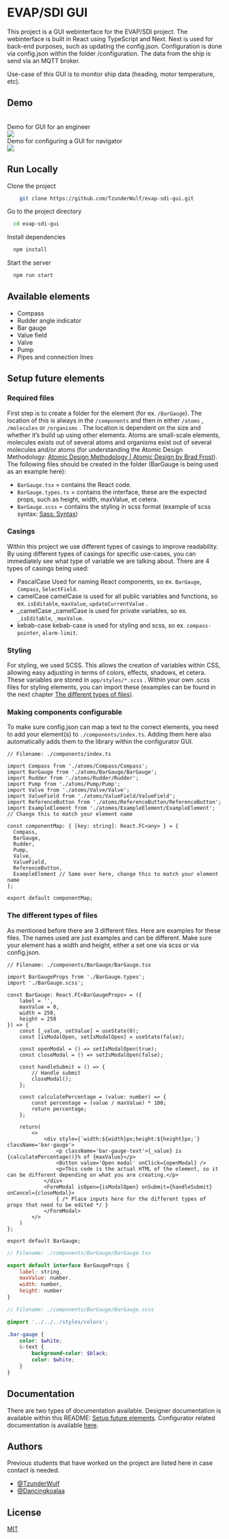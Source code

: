 
# EVAP/SDI GUI

This project is a GUI webinterface for the EVAP/SDI project. The webinterface is built in React using TypeScript and Next. Next is used for back-end purposes, such as updating the config.json. Configuration is done via config.json within the folder /configuration. The data from the ship is send via an MQTT broker.

Use-case of this GUI is to monitor ship data (heading, motor temperature, etc).


## Demo

<br /> Demo for GUI for an engineer <br />
![](https://github.com/TzunderWulf/evap-sdi-gui/blob/master/2024-10-1512-05-55-ezgif.com-resize.gif)
<br /> Demo for configuring a GUI for navigator <br />
![](https://github.com/TzunderWulf/evap-sdi-gui/blob/master/2024-10-1512-06-52-ezgif.com-video-to-gif-converter.gif)


## Run Locally

Clone the project

```bash
    git clone https://github.com/TzunderWulf/evap-sdi-gui.git
```

Go to the project directory

```bash
  cd evap-sdi-gui
```

Install dependencies

```bash
  npm install
```

Start the server

```bash
  npm run start
```


## Available elements

- Compass
- Rudder angle indicator
- Bar gauge
- Value field
- Valve
- Pump
- Pipes and connection lines

## Setup future elements

### Required files

First step is to create a folder for the element (for ex. `/BarGauge`). The location of this is always in the `/components`  and then in either `/atoms` , `/molecules`  or `/organisms` . The location is dependent on the size and whether it’s build up using other elements. Atoms are small-scale elements, molecules exists out of several atoms and organisms exist out of several molecules and/or atoms (for understanding the Atomic Design Methodology: [Atomic Design Methodology | Atomic Design by Brad Frost](https://atomicdesign.bradfrost.com/chapter-2/)). The following files should be created in the folder (BarGauge is being used as an example here):

- `BarGauge.tsx` = contains the React code.
- `BarGauge.types.ts` = contains the interface, these are the expected props, such as height, width, maxValue, et cetera.
- `BarGauge.scss` = contains the styling in scss format (example of scss syntax: [Sass: Syntax](https://sass-lang.com/documentation/syntax/))

### Casings

Within this project we use different types of casings to improve readability. By using different types of casings for specific use-cases, you can immediately see what type of variable we are talking about. There are 4 types of casings being used:

- PascalCase
Used for naming React components, so ex. `BarGauge`, `Compass`, `SelectField`.
- camelCase
camelCase is used for all public variables and functions, so ex. `isEditable`, `maxValue`, `updateCurrentValue` .
- _camelCase
_camelCase is used for private variables, so ex. `_isEditable`, `_maxValue`.
- kebab-case
kebab-case is used for styling and scss, so ex. `compass-pointer`, `alarm-limit`.

### Styling

For styling, we used SCSS. This allows the creation of variables within CSS, allowing easy adjusting in terms of colors, effects, shadows, et cetera. These variables are stored in `app/styles/*.scss` . Within your own .scss files for styling elements, you can import these (examples can be found in the next chapter [The different types of files](#The-different-types-of-files)).

### Making components configurable

To make sure config.json can map a text to the correct elements, you need to add your element(s) to `./components/index.ts`. Adding them here also automatically adds them to the library within the configurator GUI.

```tsx
// Filename: ./components/index.ts

import Compass from './atoms/Compass/Compass';
import BarGauge from './atoms/BarGauge/BarGauge';
import Rudder from './atoms/Rudder/Rudder';
import Pump from './atoms/Pump/Pump';
import Valve from './atoms/Valve/Valve';
import ValueField from './atoms/ValueField/ValueField';
import ReferenceButton from './atoms/ReferenceButton/ReferenceButton';
import ExampleElement from './atomes/ExampleElement/ExampleElement'; // Change this to match your element name

const componentMap: { [key: string]: React.FC<any> } = {
  Compass,
  BarGauge,
  Rudder,
  Pump,
  Valve,
  ValueField,
  ReferenceButton,
  ExampleElement // Same over here, change this to match your element name
};

export default componentMap;
```

### The different types of files

As mentioned before there are 3 different files. Here are examples for these files. The names used are just examples and can be different. Make sure your element has a width and height, either a set one via scss or via config.json.

```tsx
// Filename: ./components/BarGauge/BarGauge.tsx

import BarGaugeProps from './BarGauge.types';
import './BarGauge.scss';

const BarGauge: React.FC<BarGaugeProps> = ({ 
	label = '', 
	maxValue = 0,
	width = 250,
	height = 250
}) => {
	const [_value, setValue] = useState(0);
	const [isModalOpen, setIsModalOpen] = useState(false);
	
	const openModal = () => setIsModalOpen(true);
	const closeModal = () => setIsModalOpen(false);
	
	const handleSubmit = () => {
		// Handle submit
		closeModal();
	};

	const calculatePercentage = (value: number) => {
		const percentage = (value / maxValue) * 100;
		return percentage;
	};
	
	return(
		<>
			<div style={`width:${width}px;height:${height}px;`} className='bar-gauge'>
				<p className='bar-gauge-text'>{_value} is {calculatePercentage()}% of {maxValue}</p>
				<Button value='Open modal' onClick={openModal} />
				<p>This code is the actual HTML of the element, so it can be different depending on what you are creating.</p>
			</div>
			<FormModal isOpen={isModalOpen} onSubmit={handleSubmit} onCancel={closeModal}>
				{ /* Place inputs here for the different types of props that need to be edited */ }
			</FormModal>
		</>
	)
};

export default BarGauge;
```

```jsx
// Filename: ./components/BarGauge/BarGauge.tsx

export default interface BarGaugeProps {
	label: string,
	maxValue: number,
	width: number,
	height: number
}
```

```scss
// Filename: ./components/BarGauge/BarGauge.scss

@import '../../../styles/colors';

.bar-gauge {
	color: $white;
	&-text {
		background-color: $black;
		color: $white;
	}
}
```

## Documentation

There are two types of documentation available. Designer documentation is available within this README: [Setup future elements](Setup-future-elements). Configurator related documentation is available [here](https://linktodocumentation).


## Authors

Previous students that have worked on the project are listed here in case contact is needed.

- [@TzunderWulf](https://www.github.com/tzunderwulf)
- [@Dancingkoalaa](https://www.github.com/Dancingkoalaa)


## License

[MIT](https://choosealicense.com/licenses/mit/)

